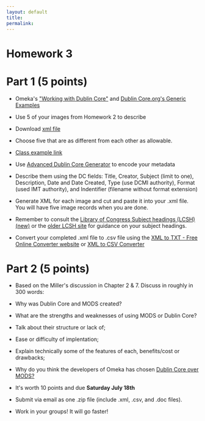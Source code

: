 ```yaml
---
layout: default
title: 
permalink:
---
```


<h1> Homework 3</h1>

# Part 1 (5 points)

- Omeka's ["Working with Dublin Core"](https://omeka.org/codex/Working_with_Dublin_Core") and [Dublin Core.org's Generic Examples](http://dublincore.org/documents/2000/07/16/usageguide/generic.shtml)

- Use 5 of your images from Homework 2 to describe 
- Download [xml file](https://www.albany.edu/~mwolfe/ist653/homework/hw3/dc_hw3.xml) 
- Choose five that are as different from each other as allowable. 
- [Class example link](https://s-media-cache-ak0.pinimg.com/564x/25/9c/c4/259cc4503e54e6ead71cf02ae2a9c5d1.jpg)
- Use [Advanced Dublin Core Generator](https://nsteffel.github.io/dublin_core_generator/) to encode your metadata
- Describe them using the DC fields: Title, Creator, Subject (limit to one), Description, Date and Date Created, Type (use DCMI authority), Format (used IMT authority), and Indentifier (filename without format extension)
- Generate XML for each image and cut and paste it into your .xml file. You will have five image records when you are done.
- Remember to  consult the [Library of Congress Subject headings (LCSH) (new)](http://id.loc.gov/authorities/subjects.html) or the [older LCSH site](http://authorities.loc.gov/) for guidance on your subject headings.
- Convert your completed .xml file to .csv file using the [XML to TXT - Free Online Converter website](https://www.coolutils.com/online/XML-to-TXT) or [XML to CSV Converter](http://www.luxonsoftware.com/converter/xmltocsv)

# Part 2  (5 points)

- Based on the Miller's discussion in Chapter 2 &amp; 7. Discuss in roughly in 300 words:
    
- Why was Dublin Core and MODS created?
- What are the strengths and weaknesses of using MODS or Dublin Core?
- Talk about their structure or lack of;
- Ease or difficulty of implentation;
- Explain technically some of the features of each, benefits/cost or drawbacks;
- Why do you think the developers of Omeka has chosen [Dublin Core over MODS?](http://omeka.org/forums/topic/omeka-and-mods-element-set)

- It's worth 10 points and due **Saturday July 18th** 
- Submit via email as one .zip file (include .xml, .csv, and .doc files). 
- Work in your groups! It will go faster!
